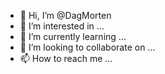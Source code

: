 - 👋 Hi, I’m @DagMorten
- 👀 I’m interested in ...
- 🌱 I’m currently learning ...
- 💞️ I’m looking to collaborate on ...
- 📫 How to reach me ...

<!---
DagMorten/DagMorten is a ✨ special ✨ repository because its `README.md` (this file) appears on your GitHub profile.
You can click the Preview link to take a look at your changes.
--->
